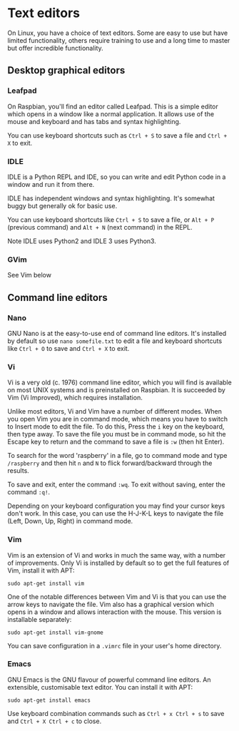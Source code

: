 # Text editors

On Linux, you have a choice of text editors. Some are easy to use but have limited functionality, others require training to use and a long time to master but offer incredible functionality.

## Desktop graphical editors

### Leafpad

On Raspbian, you'll find an editor called Leafpad. This is a simple editor which opens in a window like a normal application. It allows use of the mouse and keyboard and has tabs and syntax highlighting.

You can use keyboard shortcuts such as `Ctrl + S` to save a file and `Ctrl + X` to exit.

### IDLE

IDLE is a Python REPL and IDE, so you can write and edit Python code in a window and run it from there.

IDLE has independent windows and syntax highlighting. It's somewhat buggy but generally ok for basic use.

You can use keyboard shortcuts like `Ctrl + S` to save a file, or `Alt + P` (previous command) and `Alt + N` (next command) in the REPL.

Note IDLE uses Python2 and IDLE 3 uses Python3.

### GVim

See Vim below

## Command line editors

### Nano

GNU Nano is at the easy-to-use end of command line editors. It's installed by default so use `nano somefile.txt` to edit a file and keyboard shortcuts like `Ctrl + O` to save and `Ctrl + X` to exit.

### Vi

Vi is a very old (c. 1976) command line editor, which you will find is available on most UNIX systems and is preinstalled on Raspbian. It is succeeded by Vim (Vi Improved), which requires installation.

Unlike most editors, Vi and Vim have a number of different modes. When you open Vim you are in command mode, which means you have to switch to Insert mode to edit the file. To do this, Press the `i` key on the keyboard, then type away. To save the file you must be in command mode, so hit the Escape key to return and the command to save a file is `:w` (then hit Enter).

To search for the word 'raspberry' in a file, go to command mode and type `/raspberry` and then hit `n` and `N` to flick forward/backward through the results.

To save and exit, enter the command `:wq`. To exit without saving, enter the command `:q!`.

Depending on your keyboard configuration you may find your cursor keys don't work. In this case, you can use the H-J-K-L keys to navigate the file (Left, Down, Up, Right) in command mode.

### Vim

Vim is an extension of Vi and works in much the same way, with a number of improvements. Only Vi is installed by default so to get the full features of Vim, install it with APT:

```
sudo apt-get install vim
```

One of the notable differences between Vim and Vi is that you can use the arrow keys to navigate the file. Vim also has a graphical version which opens in a window and allows interaction with the mouse. This version is installable separately:

```
sudo apt-get install vim-gnome
```

You can save configuration in a `.vimrc` file in your user's home directory.

### Emacs

GNU Emacs is the GNU flavour of powerful command line editors. An extensible, customisable text editor. You can install it with APT:

```
sudo apt-get install emacs
```

Use keyboard combination commands such as `Ctrl + x Ctrl + s` to save and `Ctrl + X Ctrl + c` to close.
